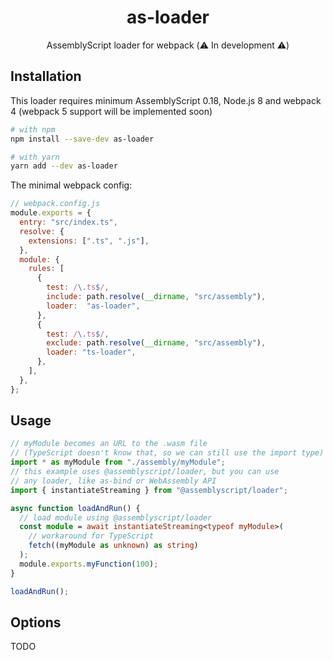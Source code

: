 <div align="center">

<h1>as-loader</h1>
<p>AssemblyScript loader for webpack (⚠️ In development ⚠️)</p>

</div>

## Installation

This loader requires minimum AssemblyScript 0.18, Node.js 8 and webpack 4 
(webpack 5 support will be implemented soon)

```sh
# with npm
npm install --save-dev as-loader

# with yarn
yarn add --dev as-loader
```

The minimal webpack config:

```js
// webpack.config.js
module.exports = {
  entry: "src/index.ts",
  resolve: {
    extensions: [".ts", ".js"],
  },
  module: {
    rules: [
      {
        test: /\.ts$/,
        include: path.resolve(__dirname, "src/assembly"),
        loader:  "as-loader",
      },
      {
        test: /\.ts$/,
        exclude: path.resolve(__dirname, "src/assembly"),
        loader: "ts-loader",
      },
    ],
  },
};
```

## Usage

```typescript
// myModule becomes an URL to the .wasm file
// (TypeScript doesn't know that, so we can still use the import type)
import * as myModule from "./assembly/myModule";
// this example uses @assemblyscript/loader, but you can use
// any loader, like as-bind or WebAssembly API
import { instantiateStreaming } from "@assemblyscript/loader";

async function loadAndRun() {
  // load module using @assemblyscript/loader
  const module = await instantiateStreaming<typeof myModule>(
    // workaround for TypeScript
    fetch((myModule as unknown) as string)
  );
  module.exports.myFunction(100);
}

loadAndRun();
```

## Options
TODO
